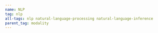 ```yaml
---
name: NLP
tag: nlp
all-tags: nlp natural-language-processing natural-language-inference
parent_tag: modality
---
```



